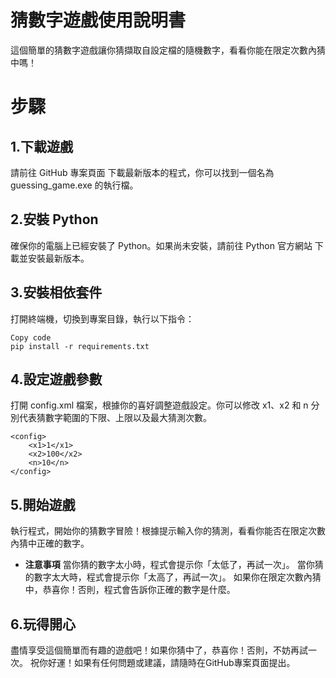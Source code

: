 # 猜數字遊戲使用說明書
這個簡單的猜數字遊戲讓你猜擷取自設定檔的隨機數字，看看你能在限定次數內猜中嗎！

# 步驟
## 1.下載遊戲
請前往 GitHub 專案頁面 下載最新版本的程式，你可以找到一個名為 guessing_game.exe 的執行檔。
## 2.安裝 Python
確保你的電腦上已經安裝了 Python。如果尚未安裝，請前往 Python 官方網站 下載並安裝最新版本。
## 3.安裝相依套件
打開終端機，切換到專案目錄，執行以下指令：
```
Copy code
pip install -r requirements.txt
```
## 4.設定遊戲參數
打開 config.xml 檔案，根據你的喜好調整遊戲設定。你可以修改 x1、x2 和 n 分別代表猜數字範圍的下限、上限以及最大猜測次數。

```
<config>
    <x1>1</x1>
    <x2>100</x2>
    <n>10</n>
</config>
```

## 5.開始遊戲
執行程式，開始你的猜數字冒險！根據提示輸入你的猜測，看看你能否在限定次數內猜中正確的數字。
* **注意事項**
當你猜的數字太小時，程式會提示你「太低了，再試一次」。
當你猜的數字太大時，程式會提示你「太高了，再試一次」。
如果你在限定次數內猜中，恭喜你！否則，程式會告訴你正確的數字是什麼。

## 6.玩得開心
盡情享受這個簡單而有趣的遊戲吧！如果你猜中了，恭喜你！否則，不妨再試一次。
祝你好運！如果有任何問題或建議，請隨時在GitHub專案頁面提出。

